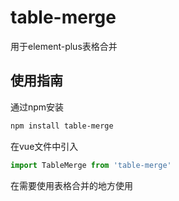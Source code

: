 # table-merge
用于element-plus表格合并

## 使用指南
通过npm安装
```bash
npm install table-merge
```

在vue文件中引入
```javascript
import TableMerge from 'table-merge'
```

在需要使用表格合并的地方使用
```bash

```